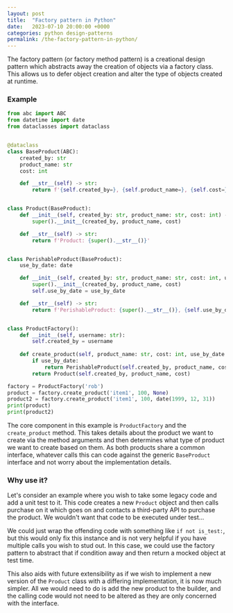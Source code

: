 ```yaml
---
layout: post
title:  "Factory pattern in Python"
date:   2023-07-10 20:00:00 +0000
categories: python design-patterns
permalink: /the-factory-pattern-in-python/
---
```


The factory pattern (or factory method pattern) is a creational design pattern which abstracts away the creation of objects via a factory class. This allows us to defer object creation and alter the type of objects created at runtime.

### Example

```python
from abc import ABC
from datetime import date
from dataclasses import dataclass


@dataclass
class BaseProduct(ABC):
    created_by: str
    product_name: str
    cost: int

    def __str__(self) -> str:
        return f'{self.created_by=}, {self.product_name=}, {self.cost=}'


class Product(BaseProduct):
    def __init__(self, created_by: str, product_name: str, cost: int) -> None:
        super().__init__(created_by, product_name, cost)

    def __str__(self) -> str:
        return f'Product: {super().__str__()}'


class PerishableProduct(BaseProduct):
    use_by_date: date

    def __init__(self, created_by: str, product_name: str, cost: int, use_by_date: date) -> None:
        super().__init__(created_by, product_name, cost)
        self.use_by_date = use_by_date

    def __str__(self) -> str:
        return f'PerishableProduct: {super().__str__()}, {self.use_by_date=}'


class ProductFactory():
    def __init__(self, username: str):
        self.created_by = username
    
    def create_product(self, product_name: str, cost: int, use_by_date: date=None) -> Product:
        if use_by_date:
            return PerishableProduct(self.created_by, product_name, cost, use_by_date)
        return Product(self.created_by, product_name, cost)

factory = ProductFactory('rob')
product = factory.create_product('item1', 100, None)
product2 = factory.create_product('item1', 100, date(1999, 12, 31))
print(product)
print(product2)
```

The core component in this example is `ProductFactory` and the `create_product` method. This takes details about the product we want to create via the method arguments and then determines what type of product we want to create based on them. As both products share a common interface, whatever calls this can code against the generic `BaseProduct` interface and not worry about the implementation details.

### Why use it?

Let's consider an example where you wish to take some legacy code and add a unit test to it. This code creates a new `Product` object and then calls purchase on it which goes on and contacts a third-party API to purchase the product. We wouldn't want that code to be executed under test...

We could just wrap the offending code with something like `if not is_test:`, but this would only fix this instance and is not very helpful if you have multiple calls you wish to stud out. In this case, we could use the factory pattern to abstract that if condition away and then return a mocked object at test time.

This also aids with future extensibility as if we wish to implement a new version of the `Product` class with a differing implementation, it is now much simpler. All we would need to do is add the new product to the builder, and the calling code would not need to be altered as they are only concerned with the interface.
